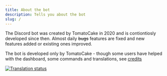 ```yaml
---
title: About the bot
description: Tells you about the bot
slug: /
---
```


The Discord bot was created by TomatoCake in 2020 and is contiontiosly developed since then. Almost daily ~~bugs~~ features are fixed and new features added or existing ones improved.

The bot is developed only by TomatoCake - though some users have helped with the dashboard, some commands and translations, see [credits](https://tomatenkuchen.eu/credits/)

[![Translation status](http://translate.tomatenkuchen.eu/widgets/tomatenkuchen/-/287x66-grey.png)](http://translate.tomatenkuchen.eu/engage/tomatenkuchen/)
